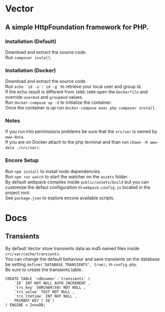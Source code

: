 # Vector
## A simple HttpFoundation framework for PHP.  

### Installation (Default)
Download and extract the source code.  
Run `` composer install ``.  

### Installation (Docker)
Download and extract the source code.  
Run `` echo `id -u`:`id -g` `` to retrieve your local user and group id.  
If the echo result is different from `` 1000:1000 `` open the `` Dockerfile `` and override `` usermod `` and `` groupmod `` values.  
Run `` docker-compose up -d `` to initialize the container.  
Once the container is up run `` docker-compose exec php composer install ``.  

### Notes
If you run into permissions problems be sure that the `` src/var `` is owned by `` www-data ``.  
If you are on Docker attach to the php terminal and than run `` chown -R www-data ./src/var/ ``.  

### Encore Setup
Run `` npm install `` to install node dependencies.  
Run `` npm run watch ``  to start the watcher on the `` assets `` folder.  
By default webpack compiles inside `` public/assets/build `` but you can customize the defaul configuration in `` webpack.config.js `` located in the project root.  
See `` package.json `` to explore encore available scripts.  

# Docs
## Transients
By default Vector store transients data as md5 named files inside `` src/var/cache/transients ``.  
You can change the default behaviour and save transients on the database be setting `` define('DATABASE_TRANSIENTS', true); `` in `` config.php ``.  
Be sure to create the transients table.
```
CREATE TABLE `<dbname>`.`transients` (
    `ID` INT NOT NULL AUTO_INCREMENT , 
    `trs_key` VARCHAR(50) NOT NULL , 
    `trs_value` TEXT NOT NULL , 
    `trs_ltmtime` INT NOT NULL , 
    PRIMARY KEY (`ID`)
) ENGINE = InnoDB; 
```